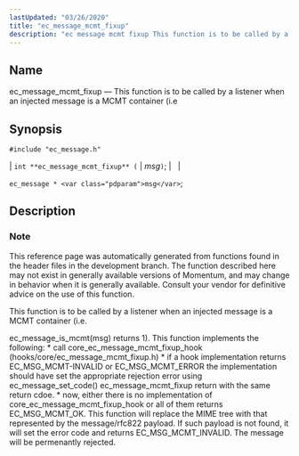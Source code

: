 ```yaml
---
lastUpdated: "03/26/2020"
title: "ec_message_mcmt_fixup"
description: "ec message mcmt fixup This function is to be called by a listener when an injected message is a MCMT container i e int ec message mcmt fixup msg ec message msg This reference page was automatically generated from functions found in the header files in the development branch The..."
---
```


<a name="apis.ec_message_mcmt_fixup"></a> 
## Name

ec_message_mcmt_fixup — This function is to be called by a listener when an injected message is a MCMT container (i.e

## Synopsis

`#include "ec_message.h"`

| `int **ec_message_mcmt_fixup** (` | <var class="pdparam">msg</var>`)`; |   |

`ec_message * <var class="pdparam">msg</var>`;<a name="idp56061488"></a> 
## Description

### Note

This reference page was automatically generated from functions found in the header files in the development branch. The function described here may not exist in generally available versions of Momentum, and may change in behavior when it is generally available. Consult your vendor for definitive advice on the use of this function.

This function is to be called by a listener when an injected message is a MCMT container (i.e.

ec_message_is_mcmt(msg) returns 1). This function implements the following: * call core_ec_message_mcmt_fixup_hook (hooks/core/ec_message_mcmt_fixup.h) * if a hook implementation returns EC_MSG_MCMT-INVALID or EC_MSG_MCMT_ERROR the implementation should have set the appropriate rejection error using ec_message_set_code() ec_message_mcmt_fixup return with the same return cdoe. * now, either there is no implementation of core_ec_message_mcmt_fixup_hook or all of them returns EC_MSG_MCMT_OK. This function will replace the MIME tree with that represented by the message/rfc822 payload. If such payload is not found, it will set the error code and returns EC_MSG_MCMT_INVALID. The message will be permenantly rejected.